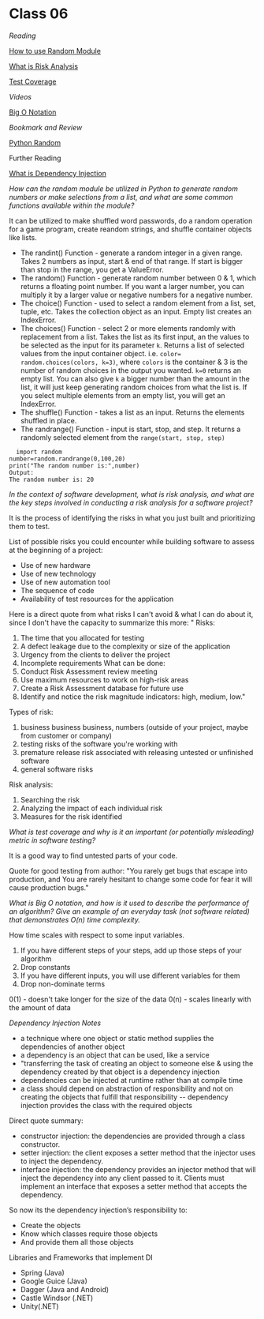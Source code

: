 # Class 06

_Reading_

[How to use Random Module](https://www.pythonforbeginners.com/random/how-to-use-the-random-module-in-python)

[What is Risk Analysis](https://www.edureka.co/blog/risk-analysis-in-software-testing/)

[Test Coverage](https://martinfowler.com/bliki/TestCoverage.html)

_Videos_

[Big O Notation](https://www.youtube.com/watch?v=v4cd1O4zkGw)

_Bookmark and Review_

[Python Random](https://docs.python.org/3/library/random.html)

Further Reading

[What is Dependency Injection](https://www.freecodecamp.org/news/a-quick-intro-to-dependency-injection-what-it-is-and-when-to-use-it-7578c84fa88f/)

_How can the random module be utilized in Python to generate random numbers or make selections from a list, and what are some common functions available within the module?_

It can be utilized to make shuffled word passwords, do a random operation for a game program, create reandom strings, and shuffle container objects like lists. 

- The randint() Function - generate a random integer in a given range. Takes 2 numbers as input, start & end of that range. If start is bigger than stop in the range, you get a ValueError.
- The random() Function - generate random number between 0 & 1, which returns a floating point number. If you want a larger number, you can multiply it by a larger value or negative numbers for a negative number. 
- The choice() Function - used to select a random element from a list, set, tuple, etc. Takes the collection object as an input. Empty list creates an IndexError. 
- The choices() Function - select 2 or more elements randomly with replacement from a list. Takes the list as its first input, an the values to be selected as the input for its parameter `k`. Returns a list of selected values from the input container object. i.e. `color= random.choices(colors, k=3)`, where `colors` is the container & 3 is the number of random choices in the output you wanted. `k=0` returns an empty list. You can also give `k` a bigger number than the amount in the list, it will just keep generating random choices from what the list is. If you select multiple elements from an empty list, you will get an IndexError. 
- The shuffle() Function - takes a list as an input. Returns the elements shuffled in place. 
- The randrange() Function - input is start, stop, and step. It returns a randomly selected element from the `range(start, stop, step)`

```
  import random
number=random.randrange(0,100,20)
print("The random number is:",number)
Output:
The random number is: 20
```

_In the context of software development, what is risk analysis, and what are the key steps involved in conducting a risk analysis for a software project?_

It is the process of identifying the risks in what you just built and prioritizing them to test. 

List of possible risks you could encounter while building software to assess at the beginning of a project:

- Use of new hardware
- Use of new technology
- Use of new automation tool
- The sequence of code
- Availability of test resources for the application

Here is a direct quote from what risks I can't avoid & what I can do about it, since I don't have the capacity to summarize this more:
"
Risks:
1. The time that you allocated for testing
2. A defect leakage due to the complexity or size of the application
3. Urgency from the clients to deliver the project
4. Incomplete requirements
What can be done:
1. Conduct Risk Assessment review meeting
2. Use maximum resources to work on high-risk areas
3. Create a Risk Assessment database for future use
4. Identify and notice the risk magnitude indicators: high, medium, low."

Types of risk:
1. business business business, numbers (outside of your project, maybe from customer or company)
2. testing risks of the software you're working with
3. premature release risk associated with releasing untested or unfinished software
4. general software risks

Risk analysis: 
1. Searching the risk
2. Analyzing the impact of each individual risk
3. Measures for the risk identified

_What is test coverage and why is it an important (or potentially misleading) metric in software testing?_

It is a good way to find untested parts of your code. 

Quote for good testing from author:
"You rarely get bugs that escape into production, and
You are rarely hesitant to change some code for fear it will cause production bugs."

_What is Big O notation, and how is it used to describe the performance of an algorithm? Give an example of an everyday task (not software related) that demonstrates O(n) time complexity._

How  time scales with respect to some input variables. 
1. If you have different steps of your steps, add up those steps of your algorithm
2. Drop constants
3. If you have different inputs, you will use different variables for them
4. Drop non-dominate terms 

0(1) - doesn't take longer for the size of the data 
0(n) - scales linearly with the amount of data 


_Dependency Injection Notes_
+ a technique where one object or static method supplies the dependencies of another object
+ a dependency is an object that can be used, like a service
+ "transferring the task of creating an object to someone else & using the dependency created by that object is a dependency injection
+ dependencies can be injected at runtime rather than at compile time
+ a class should depend on abstraction of responsibility and not on creating the objects that fulfill that responsibility  -- dependency injection provides the class with the required objects 

Direct quote summary:

- constructor injection: the dependencies are provided through a class constructor.
- setter injection: the client exposes a setter method that the injector uses to inject the dependency.
- interface injection: the dependency provides an injector method that will inject the dependency into any client passed to it. Clients must implement an interface that exposes a setter method that accepts the dependency.

So now its the dependency injection’s responsibility to:

- Create the objects
- Know which classes require those objects
- And provide them all those objects

Libraries and Frameworks that implement DI
- Spring (Java)
- Google Guice (Java)
- Dagger (Java and Android)
- Castle Windsor (.NET)
- Unity(.NET)
